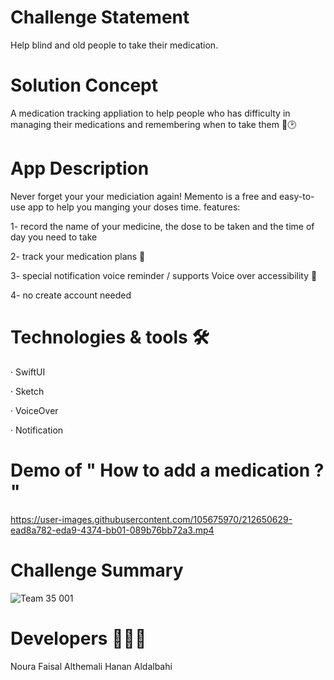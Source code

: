 # Challenge Statement
Help blind and old people to take their medication.
# Solution Concept
A medication tracking appliation to help people who has difficulty in managing their medications  and remembering when to take them 💊🕑
# App Description
Never forget your your mediciation again! Memento is a free and easy-to-use app to help you manging your doses time.
features:

1- record the name of your medicine, the dose to be taken and the time of day you need to take 

2- track your medication plans 📆

3- special notification voice reminder / supports Voice over accessibility 🔔

4- no create account needed
# Technologies & tools 🛠️
· SwiftUI

· Sketch

· VoiceOver

· Notification
# Demo of " How to add a medication ? "
https://user-images.githubusercontent.com/105675970/212650629-ead8a782-eda9-4374-bb01-089b76bb72a3.mp4

# Challenge Summary
![Team 35 001](https://user-images.githubusercontent.com/105675970/212648671-6ea1c6a1-1f1f-40d0-84f8-f81c32817da8.jpeg)
# Developers 👩🏻‍💻

Noura Faisal Althemali
Hanan Aldalbahi

